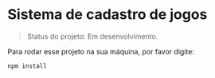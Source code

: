 <h1>Sistema de cadastro de jogos</h1>

>Status do projeto: Em desenvolvimento.

Para rodar esse projeto na sua máquina, por favor digite:

````
npm install 
````
